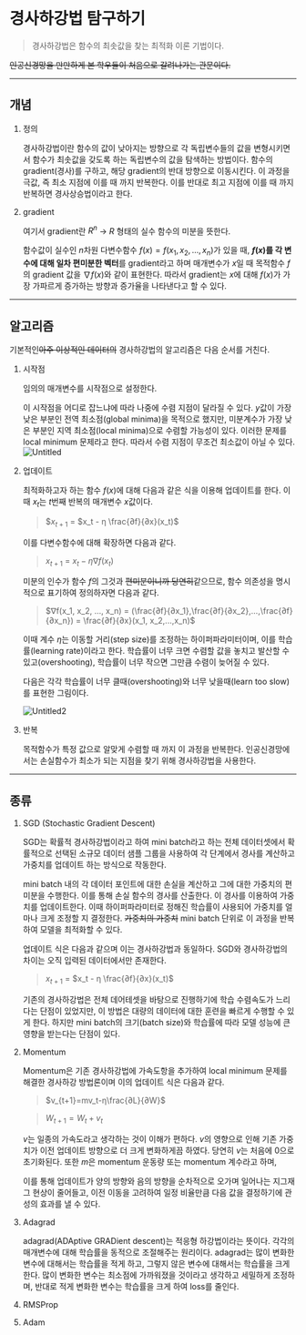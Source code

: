 # 경사하강법 탐구하기

> 경사하강법은 함수의 최솟값을 찾는 최적화 이론 기법이다.

~~인공신경망을 만만하게 본 학우들이 처음으로 갈려나가는 관문이다.~~

---

## 개념

1. 정의

   경사하강법이란 함수의 값이 낮아지는 방향으로 각 독립변수들의 값을 변형시키면서 함수가 최솟값을 갖도록 하는 독립변수의 값을 탐색하는 방법이다. 함수의 gradient(경사)를 구하고, 해당 gradient의 반대 방향으로 이동시킨다. 이 과정을 극값, 즉 최소 지점에 이를 때 까지 반복한다. 이를 반대로 최고 지점에 이를 때 까지 반복하면 경사상승법이라고 한다.

2. gradient

   여기서 gradient란 $R^n$ -> $R$ 형태의 실수 함수의 미분을 뜻한다.

   함수값이 실수인 $n$차원 다변수함수 $f(x)=f(x_1, x_2, ..., x_n)$가 있을 때, **$f(x)$를 각 변수에 대해 일차 편미분한 벡터**를 gradient라고 하며 매개변수가 $x$일 때 목적함수 $f$의 gradient 값을 $∇f(x)$와 같이 표현한다. 따라서 gradient는 $x$에 대해 $f(x)$가 가장 가파르게 증가하는 방향과 증가율을 나타낸다고 할 수 있다.

---

## 알고리즘

기본적인~~아주 이상적인 데이터의~~ 경사하강법의 알고리즘은 다음 순서를 거친다.

1. 시작점

   임의의 매개변수를 시작점으로 설정한다.

   이 시작점을 어디로 잡느냐에 따라 나중에 수렴 지점이 달라질 수 있다. $y$값이 가장 낮은 부분인 전역 최소점(global minima)을 목적으로 했지만, 미분계수가 가장 낮은 부분인 지역 최소점(local minima)으로 수렴할 가능성이 있다. 이러한 문제를 local minimum 문제라고 한다. 따라서 수렴 지점이 무조건 최소값이 아닐 수 있다.
   ![Untitled](https://github.com/user-attachments/assets/bb8e8ebd-7dce-408b-8075-05cc73504846)

2. 업데이트

   최적화하고자 하는 함수 $f(x)$에 대해 다음과 같은 식을 이용해 업데이트를 한다. 이때 $x_t$는 $t$번째 반복의 매개변수 $x$값이다.

   > $\$x_{t+1}$ $=$ $x_t - η \frac{∂f}{∂x}(x_t)$

   이를 다변수함수에 대해 확장하면 다음과 같다.

   > $x_{t+1}$ $=$ $x_t - η∇f(x_t)$

   미분의 인수가 함수 $f$의 그것과 ~~편미분이니까 당연히~~같으므로, 함수 의존성을 명시적으로 표기하여 정의하자면 다음과 같다.

   > $∇f(x_1, x_2, ..., x_n) = (\frac{∂f}{∂x_1},\frac{∂f}{∂x_2},...,\frac{∂f}{∂x_n}) = \frac{∂f}{∂x}(x_1, x_2,...,x_n)$

   이때 계수 $η$는 이동할 거리(step size)를 조정하는 하이퍼파라미터이며, 이를 학습률(learning rate)이라고 한다. 학습률이 너무 크면 수렴할 값을 놓치고 발산할 수 있고(overshooting), 학습률이 너무 작으면 그만큼 수렴이 늦어질 수 있다.

   다음은 각각 학습률이 너무 클때(overshooting)와 너무 낮을때(learn too slow)를 표현한 그림이다.

   ![Untitled2](https://github.com/user-attachments/assets/4d799835-d665-4575-af65-75ff74b592e9)

3. 반복

   목적함수가 특정 값으로 알맞게 수렴할 때 까지 이 과정을 반복한다. 인공신경망에서는 손실함수가 최소가 되는 지점을 찾기 위해 경사하강법을 사용한다.

---

## 종류

1. SGD (Stochastic Gradient Descent)

   SGD는 확률적 경사하강법이라고 하여 mini batch라고 하는 전체 데이터셋에서 확률적으로 선택된 소규모 데이터 샘플 그룹을 사용하여 각 단계에서 경사를 계산하고 가중치를 업데이트 하는 방식으로 작동한다.

   mini batch 내의 각 데이터 포인트에 대한 손실을 계산하고 그에 대한 가중치의 편미분을 수행한다. 이를 통해 손실 함수의 경사를 산출한다. 이 경사를 이용하여 가중치를 업데이트한다. 이때 하이퍼파라미터로 정해진 학습률이 사용되어 가중치를 얼마나 크게 조정할 지 결정한다. ~~가중치의 가중치~~ mini batch 단위로 이 과정을 반복하여 모델을 최적화할 수 있다.

   업데이트 식은 다음과 같으며 이는 경사하강법과 동일하다. SGD와 경사하강법의 차이는 오직 입력된 데이터에서만 존재한다.

   > $x_{t+1}$ $=$ $x_t - η \frac{∂f}{∂x}(x_t)$

   기존의 경사하강법은 전체 데어테셋을 바탕으로 진행하기에 학습 수렴속도가 느리다는 단점이 있었지만, 이 방법은 대량의 데이터에 대한 훈련을 빠르게 수행할 수 있게 한다. 하지만 mini batch의 크기(batch size)와 학습률에 따라 모델 성능에 큰 영향을 받는다는 단점이 있다.

2. Momentum

   Momentum은 기존 경사하강법에 가속도항을 추가하여 local minimum 문제를 해결한 경사하강 방법론이며 이의 업데이트 식은 다음과 같다.

   > $v_{t+1}=mv_t-η\frac{∂L}{∂W}$

   > $W_{t+1} = W_t + v_t$

   $v$는 일종의 가속도라고 생각하는 것이 이해가 편하다. $v$의 영향으로 인해 기존 가중치가 이전 업데이트 방향으로 더 크게 변화하게끔 하였다. 당연히 $v$는 처음에 0으로 초기화된다. 또한 $m$은 momentum 운동량 또는 momentum 계수라고 하며,

   이를 통해 업데이트가 양의 방향와 음의 방향을 순차적으로 오가며 일어나는 지그재그 현상이 줄어들고, 이전 이동을 고려하여 일정 비율만큼 다음 값을 결정하기에 관성의 효과를 낼 수 있다.

3. Adagrad

   adagrad(ADAptive GRADient descent)는 적응형 하강법이라는 뜻이다. 각각의 매개변수에 대해 학습률을 동적으로 조절해주는 원리이다. adagrad는 많이 변화한 변수에 대해서는 학습률을 적게 하고, 그렇지 않은 변수에 대해서는 학습률을 크게 한다. 많이 변화한 변수는 최소점에 가까워졌을 것이라고 생각하고 세밀하게 조정하며, 반대로 적게 변화한 변수는 학습률을 크게 하여 loss를 줄인다.

4. RMSProp

5. Adam
